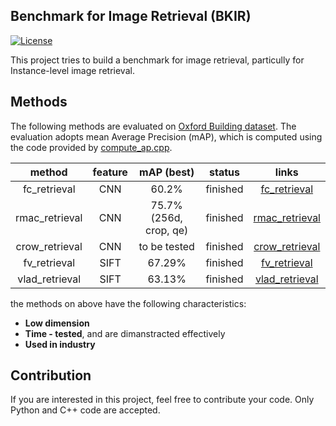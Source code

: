 ## Benchmark for Image Retrieval (BKIR)

[![License](https://img.shields.io/badge/license-BSD-blue.svg)](../LICENSE)

This project tries to build a benchmark for image retrieval, particully for Instance-level image retrieval.

## Methods

The following methods are evaluated on [Oxford Building dataset](http://www.robots.ox.ac.uk/~vgg/data/oxbuildings/). The evaluation adopts mean Average Precision (mAP), which is computed using the code provided by [compute_ap.cpp](http://www.robots.ox.ac.uk/~vgg/data/oxbuildings/compute_ap.cpp).

method | feature |  mAP (best) | status | links
:---:|:---:|:---:|:---:|:---:
fc_retrieval | CNN | 60.2% | finished | [fc_retrieval](https://github.com/willard-yuan/cnn-cbir-benchmark/tree/master/fc_retrieval)
rmac_retrieval | CNN | 75.7%(256d, crop, qe) | finished | [rmac_retrieval](https://github.com/willard-yuan/cnn-cbir-benchmark/tree/master/rmac_retrieval)
crow_retrieval | CNN | to be tested | finished | [crow_retrieval](https://github.com/willard-yuan/cnn-cbir-benchmark/tree/master/crow_retrieval)
fv_retrieval | SIFT | 67.29% | finished | [fv_retrieval](https://github.com/willard-yuan/cnn-cbir-benchmark/tree/master/fv_retrieval)
vlad_retrieval | SIFT | 63.13% | finished | [vlad_retrieval](https://github.com/willard-yuan/cnn-cbir-benchmark/tree/master/vlad_retrieval)

the methods on above have the following characteristics:

- **Low dimension**
- **Time - tested**, and are dimanstracted effectively
- **Used in industry**

## Contribution

If you are interested in this project, feel free to contribute your code. Only Python and C++ code are accepted.
